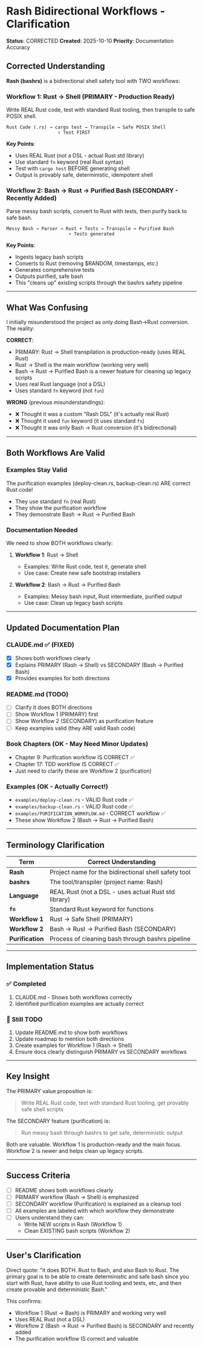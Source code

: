 # Rash Bidirectional Workflows - Clarification

**Status**: CORRECTED
**Created**: 2025-10-10
**Priority**: Documentation Accuracy

## Corrected Understanding

**Rash (bashrs)** is a bidirectional shell safety tool with TWO workflows:

### Workflow 1: Rust → Shell (PRIMARY - Production Ready)

Write REAL Rust code, test with standard Rust tooling, then transpile to safe POSIX shell.

```
Rust Code (.rs) → cargo test → Transpile → Safe POSIX Shell
                   ↑ Test FIRST
```

**Key Points**:
- Uses REAL Rust (not a DSL - actual Rust std library)
- Use standard `fn` keyword (real Rust syntax)
- Test with `cargo test` BEFORE generating shell
- Output is provably safe, deterministic, idempotent shell

### Workflow 2: Bash → Rust → Purified Bash (SECONDARY - Recently Added)

Parse messy bash scripts, convert to Rust with tests, then purify back to safe bash.

```
Messy Bash → Parser → Rust + Tests → Transpile → Purified Bash
                       ↑ Tests generated
```

**Key Points**:
- Ingests legacy bash scripts
- Converts to Rust (removing $RANDOM, timestamps, etc.)
- Generates comprehensive tests
- Outputs purified, safe bash
- This "cleans up" existing scripts through the bashrs safety pipeline

---

## What Was Confusing

I initially misunderstood the project as only doing Bash→Rust conversion. The reality:

**CORRECT**:
- PRIMARY: Rust → Shell transpilation is production-ready (uses REAL Rust)
- Rust → Shell is the main workflow (working very well)
- Bash → Rust → Purified Bash is a newer feature for cleaning up legacy scripts
- Uses real Rust language (not a DSL)
- Uses standard `fn` keyword (not `fun`)

**WRONG** (previous misunderstandings):
- ❌ Thought it was a custom "Rash DSL" (it's actually real Rust)
- ❌ Thought it used `fun` keyword (it uses standard `fn`)
- ❌ Thought it was only Bash → Rust conversion (it's bidirectional)

---

## Both Workflows Are Valid

### Examples Stay Valid

The purification examples (deploy-clean.rs, backup-clean.rs) ARE correct Rust code!
- They use standard `fn` (real Rust)
- They show the purification workflow
- They demonstrate Bash → Rust → Purified Bash

### Documentation Needed

We need to show BOTH workflows clearly:

1. **Workflow 1**: Rust → Shell
   - Examples: Write Rust code, test it, generate shell
   - Use case: Create new safe bootstrap installers

2. **Workflow 2**: Bash → Rust → Purified Bash
   - Examples: Messy bash input, Rust intermediate, purified output
   - Use case: Clean up legacy bash scripts

---

## Updated Documentation Plan

### CLAUDE.md ✅ (FIXED)
- [x] Shows both workflows clearly
- [x] Explains PRIMARY (Rash → Shell) vs SECONDARY (Bash → Purified Bash)
- [x] Provides examples for both directions

### README.md (TODO)
- [ ] Clarify it does BOTH directions
- [ ] Show Workflow 1 (PRIMARY) first
- [ ] Show Workflow 2 (SECONDARY) as purification feature
- [ ] Keep examples valid (they ARE valid Rash code)

### Book Chapters (OK - May Need Minor Updates)
- Chapter 9: Purification workflow IS CORRECT ✅
- Chapter 17: TDD workflow IS CORRECT ✅
- Just need to clarify these are Workflow 2 (purification)

### Examples (OK - Actually Correct!)
- `examples/deploy-clean.rs` - VALID Rust code ✅
- `examples/backup-clean.rs` - VALID Rust code ✅
- `examples/PURIFICATION_WORKFLOW.md` - CORRECT workflow ✅
- These show Workflow 2 (Bash → Rust → Purified Bash)

---

## Terminology Clarification

| Term | Correct Understanding |
|------|----------------------|
| **Rash** | Project name for the bidirectional shell safety tool |
| **bashrs** | The tool/transpiler (project name: Rash) |
| **Language** | REAL Rust (not a DSL - uses actual Rust std library) |
| **`fn`** | Standard Rust keyword for functions |
| **Workflow 1** | Rust → Safe Shell (PRIMARY) |
| **Workflow 2** | Bash → Rust → Purified Bash (SECONDARY) |
| **Purification** | Process of cleaning bash through bashrs pipeline |

---

## Implementation Status

### ✅ Completed
1. CLAUDE.md - Shows both workflows correctly
2. Identified purification examples are actually correct

### 📝 Still TODO
1. Update README.md to show both workflows
2. Update roadmap to mention both directions
3. Create examples for Workflow 1 (Rash → Shell)
4. Ensure docs clearly distinguish PRIMARY vs SECONDARY workflows

---

## Key Insight

The PRIMARY value proposition is:
> Write REAL Rust code, test with standard Rust tooling, get provably safe shell scripts

The SECONDARY feature (purification) is:
> Run messy bash through bashrs to get safe, deterministic output

Both are valuable. Workflow 1 is production-ready and the main focus.
Workflow 2 is newer and helps clean up legacy scripts.

---

## Success Criteria

- [ ] README shows both workflows clearly
- [ ] PRIMARY workflow (Rash → Shell) is emphasized
- [ ] SECONDARY workflow (Purification) is explained as a cleanup tool
- [ ] All examples are labeled with which workflow they demonstrate
- [ ] Users understand they can:
  - Write NEW scripts in Rash (Workflow 1)
  - Clean EXISTING bash scripts (Workflow 2)

---

## User's Clarification

Direct quote: "it does BOTH. Rust to Bash, and also Bash to Rust. The primary goal is to be able to create deterministic and safe bash since you start with Rust, have ability to use Rust tooling and tests, etc, and then create provable and deterministic Bash."

This confirms:
- Workflow 1 (Rust → Bash) is PRIMARY and working very well
- Uses REAL Rust (not a DSL)
- Workflow 2 (Bash → Rust → Purified Bash) is SECONDARY and recently added
- The purification workflow IS correct and valuable
